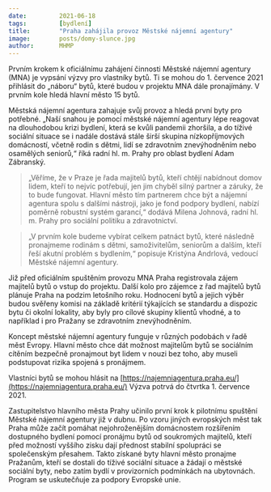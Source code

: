 ```yaml
---
date:         2021-06-18
tags:         [bydlení]
title:        "Praha zahájila provoz Městské nájemní agentury"
image: 	      posts/domy-slunce.jpg
author:       MHMP
---
```


Prvním krokem k oficiálnímu zahájení činnosti Městské nájemní agentury (MNA) je vypsání výzvy pro vlastníky bytů. Ti se mohou do 1. července 2021 přihlásit do „náboru“ bytů, které budou v projektu MNA dále pronajímány. V prvním kole hledá hlavní město 15 bytů.

Městská nájemní agentura zahajuje svůj provoz a hledá první byty pro potřebné. „Naší snahou je pomocí městské nájemní agentury lépe reagovat na dlouhodobou krizi bydlení, která se kvůli pandemii zhoršila, a do tíživé sociální situace se i nadále dostává stále širší skupina nízkopříjmových domácností, včetně rodin s dětmi, lidí se zdravotním znevýhodněním nebo osamělých seniorů,“ říká radní hl. m. Prahy pro oblast bydlení Adam Zábranský.

> „Věříme, že v Praze je řada majitelů bytů, kteří chtějí nabídnout domov lidem, kteří to nejvíc potřebují, jen jim chyběl silný partner a záruky, že to bude fungovat. Hlavní město tím partnerem chce být a nájemní agentura spolu s dalšími nástroji, jako je fond podpory bydlení, nabízí poměrně robustní systém garancí,“ dodává Milena Johnová, radní hl. m. Prahy pro sociální politiku a zdravotnictví. 

> „V prvním kole budeme vybírat celkem patnáct bytů, které následně pronajmeme rodinám s dětmi, samoživitelům, seniorům a dalším, kteří řeší akutní problém s bydlením,“ popisuje Kristýna Andrlová, vedoucí Městské nájemní agentury.

Již před oficiálním spuštěním provozu MNA Praha registrovala zájem majitelů bytů o vstup do projektu. Další kolo pro zájemce z řad majitelů bytů plánuje Praha na podzim letošního roku. Hodnocení bytů a jejich výběr budou svěřeny komisi na základě kritérií týkajících se standardu a dispozic bytu či okolní lokality, aby byly pro cílové skupiny klientů vhodné, a to například i pro Pražany se zdravotním znevýhodněním.

Koncept městské nájemní agentury funguje v různých podobách v řadě měst Evropy. Hlavní město chce dát možnost majitelům bytů se sociálním cítěním bezpečně pronajmout byt lidem v nouzi bez toho, aby museli podstupovat rizika spojená s pronájmem.

Vlastníci bytů se mohou hlásit na [https://najemniagentura.praha.eu/](https://najemniagentura.praha.eu/) Výzva potrvá do čtvrtka 1. července 2021.

Zastupitelstvo hlavního města Prahy učinilo první krok k pilotnímu spuštění Městské nájemní agentury již v dubnu. Po vzoru jiných evropských měst tak Praha může začít pomáhat nejohroženějším domácnostem rozšířením dostupného bydlení pomocí pronájmu bytů od soukromých majitelů, kteří před možností vyššího zisku dají přednost stabilní spolupráci se společenským přesahem. Takto získané byty hlavní město pronajme Pražanům, kteří se dostali do tíživé sociální situace a žádají o městské sociální byty, nebo zatím bydlí v provizorních podmínkách na ubytovnách. Program se uskutečňuje za podpory Evropské unie. 
